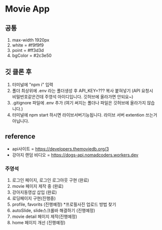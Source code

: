 # Movie App

## 공통

1. max-width 1920px
2. white = #f9f9f9
3. point = #ff3d3d
4. bgColor = #2c3e50

## 깃 클론 후

1. 터미널에 "npm i" 입력
2. 폴더 최상위에 .env 라는 폴더생성 후 API_KEY=??? 복사 붙혀넣기 (API 요청시 비밀번호같은건데 주영석 아이디입니다. 깃허브에 올라가면 안되요~)
3. .gitignore 파일에 .env 추가 (여기 써지는 폴더나 파일은 깃허브에 올라가지 않습니다.)
4. 터미널에 npm start 하시면 라이브서버기능됩니다. 라이브 서버 extention 쓰는거 아닙니다.

## reference

- api사이트 = https://developers.themoviedb.org/3
- 강아지 랜덤 비디오 = https://dogs-api.nomadcoders.workers.dev

### 주영석

1. 로그인 페이지, 로그인 로그아웃 구현 (완료)
2. movie 페이지 제작 중 (완료)
3. 강아지동영삽 삽입 (완료)
4. 로딩페이지 구현(진행중)
5. profile, favorits (진행예정) \*프로필사진 업로드 방법 찾기
6. autoSlide, slide스크롤바 해결하기 (진행예정)
7. movie detail 페이지 제작(진행예정)
8. home 페이지 개선 (진행예정)
